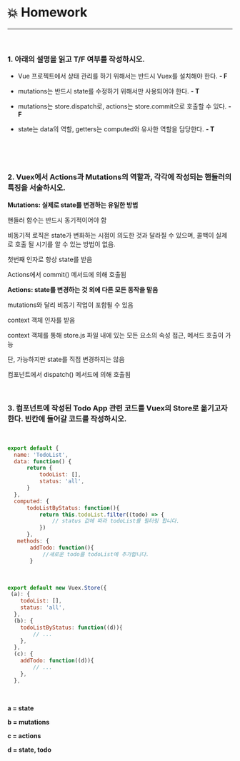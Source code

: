 # :boom: Homework

---

​																											

### 1. 아래의 설명을 읽고 T/F 여부를 작성하시오.

- Vue 프로젝트에서 상태 관리를 하기 위해서는 반드시 Vuex를 설치해야 한다.  **- F**

- mutations는 반드시 state를 수정하기 위해서만 사용되어야 한다.  **- T**

- mutations는 store.dispatch로, actions는 store.commit으로 호출할 수 있다.  **- F**

- state는 data의 역할, getters는 computed와 유사한 역할을 담당한다.  **- T**

  ​																																																																														

  ​																																																														

### 2. Vuex에서 Actions과 Mutations의 역할과, 각각에 작성되는 핸들러의 특징을 서술하시오.



**Mutations:  실제로 state를 변경하는 유일한 방법**

핸들러 함수는 반드시 동기적이어야 함

비동기적 로직은 state가 변화하는 시점이 의도한 것과 달라질 수 있으며, 콜백이 실제로 호출 될 시기를 알 수 있는 방법이 없음. 

첫번째 인자로 항상 state를 받음

Actions에서 commit() 메서드에 의해 호출됨



**Actions:  state를 변경하는 것 외에 다른 모든 동작을 맡음**

mutations와 달리 비동기 작업이 포함될 수 있음

context 객체 인자를 받음

context 객체를 통해 store.js 파일 내에 있는 모든 요소의 속성 접근, 메서드 호출이 가능

단, 가능하지만 state를 직접 변경하지는 않음

컴포넌트에서 dispatch() 메서드에 의해 호출됨





​																																																																																																																	

### 3. 컴포넌트에 작성된 Todo App 관련 코드를 Vuex의 Store로 옮기고자 한다. 빈칸에 들어갈 코드를 작성하시오.

​																																													

```javascript
export default {
  name: 'TodoList',
  data: function() {
      return {
          todoList: [],
          status: 'all',
      }
  },
  computed: {
      todoListByStatus: function(){
          return this.todoList.filter((todo) => {
              // status 값에 따라 todoList를 필터링 합니다.
          })
      },
   methods: {
       addTodo: function(){
           //새로운 todo를 todoList에 추가합니다.
       }
```

​																													

```javascript
export default new Vuex.Store({
 (a): {
    todoList: [],
    status: 'all',
  },
  (b): {
    todoListByStatus: function((d)){
        // ...
    },
  },
  (c): {
    addTodo: function((d)){
        // ...
    },
  },
```

​						

**a = state**

**b = mutations**

**c = actions**

**d = state, todo**

